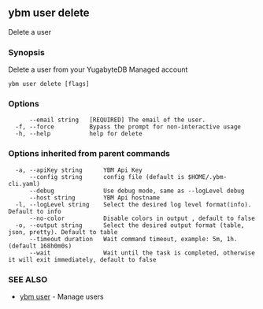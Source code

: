 ## ybm user delete

Delete a user

### Synopsis

Delete a user from your YugabyteDB Managed account

```
ybm user delete [flags]
```

### Options

```
      --email string   [REQUIRED] The email of the user.
  -f, --force          Bypass the prompt for non-interactive usage
  -h, --help           help for delete
```

### Options inherited from parent commands

```
  -a, --apiKey string      YBM Api Key
      --config string      config file (default is $HOME/.ybm-cli.yaml)
      --debug              Use debug mode, same as --logLevel debug
      --host string        YBM Api hostname
  -l, --logLevel string    Select the desired log level format(info). Default to info
      --no-color           Disable colors in output , default to false
  -o, --output string      Select the desired output format (table, json, pretty). Default to table
      --timeout duration   Wait command timeout, example: 5m, 1h. (default 168h0m0s)
      --wait               Wait until the task is completed, otherwise it will exit immediately, default to false
```

### SEE ALSO

* [ybm user](ybm_user.md)	 - Manage users

